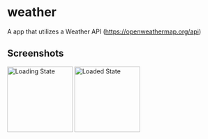 # weather

A app that utilizes a Weather API (https://openweathermap.org/api)

## Screenshots

<img src="https://user-images.githubusercontent.com/52785343/109689183-557c2c00-7b85-11eb-926d-217b3b453878.png" alt="Loading State" width="150"> <img src="https://user-images.githubusercontent.com/52785343/109689160-501ee180-7b85-11eb-8d81-5ed68df08b3c.png" alt="Loaded State" width="150">
